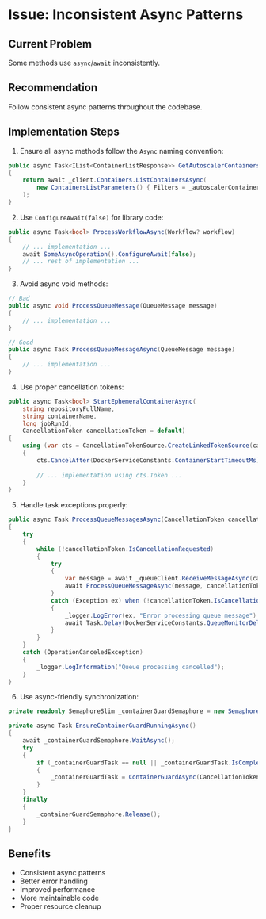 # Issue: Inconsistent Async Patterns

## Current Problem
Some methods use `async`/`await` inconsistently.

## Recommendation
Follow consistent async patterns throughout the codebase.

## Implementation Steps

1. Ensure all async methods follow the `Async` naming convention:
```csharp
public async Task<IList<ContainerListResponse>> GetAutoscalerContainersAsync()
{
    return await _client.Containers.ListContainersAsync(
        new ContainersListParameters() { Filters = _autoscalerContainersDefinition, All = true }
    );
}
```

2. Use `ConfigureAwait(false)` for library code:
```csharp
public async Task<bool> ProcessWorkflowAsync(Workflow? workflow)
{
    // ... implementation ...
    await SomeAsyncOperation().ConfigureAwait(false);
    // ... rest of implementation ...
}
```

3. Avoid async void methods:
```csharp
// Bad
public async void ProcessQueueMessage(QueueMessage message)
{
    // ... implementation ...
}

// Good
public async Task ProcessQueueMessageAsync(QueueMessage message)
{
    // ... implementation ...
}
```

4. Use proper cancellation tokens:
```csharp
public async Task<bool> StartEphemeralContainerAsync(
    string repositoryFullName,
    string containerName,
    long jobRunId,
    CancellationToken cancellationToken = default)
{
    using (var cts = CancellationTokenSource.CreateLinkedTokenSource(cancellationToken))
    {
        cts.CancelAfter(DockerServiceConstants.ContainerStartTimeoutMs);
        
        // ... implementation using cts.Token ...
    }
}
```

5. Handle task exceptions properly:
```csharp
public async Task ProcessQueueMessagesAsync(CancellationToken cancellationToken)
{
    try
    {
        while (!cancellationToken.IsCancellationRequested)
        {
            try
            {
                var message = await _queueClient.ReceiveMessageAsync(cancellationToken);
                await ProcessQueueMessageAsync(message, cancellationToken);
            }
            catch (Exception ex) when (!cancellationToken.IsCancellationRequested)
            {
                _logger.LogError(ex, "Error processing queue message");
                await Task.Delay(DockerServiceConstants.QueueMonitorDelayMs, cancellationToken);
            }
        }
    }
    catch (OperationCanceledException)
    {
        _logger.LogInformation("Queue processing cancelled");
    }
}
```

6. Use async-friendly synchronization:
```csharp
private readonly SemaphoreSlim _containerGuardSemaphore = new SemaphoreSlim(1, 1);

private async Task EnsureContainerGuardRunningAsync()
{
    await _containerGuardSemaphore.WaitAsync();
    try
    {
        if (_containerGuardTask == null || _containerGuardTask.IsCompleted)
        {
            _containerGuardTask = ContainerGuardAsync(CancellationToken.None);
        }
    }
    finally
    {
        _containerGuardSemaphore.Release();
    }
}
```

## Benefits
- Consistent async patterns
- Better error handling
- Improved performance
- More maintainable code
- Proper resource cleanup
